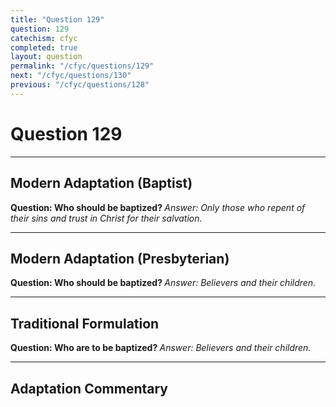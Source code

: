 ```yaml
---
title: "Question 129"
question: 129
catechism: cfyc
completed: true
layout: question
permalink: "/cfyc/questions/129"
next: "/cfyc/questions/130"
previous: "/cfyc/questions/128"
---
```

# Question 129
---
## Modern Adaptation (Baptist)
<strong>
    Question: Who should be baptized?
</strong>

<em>
    Answer: Only those who repent of their sins and trust in Christ for their salvation.
</em>

---
## Modern Adaptation (Presbyterian)
<strong>
    Question: Who should be baptized?
</strong>

<em>
    Answer: Believers and their children.
</em>

---
## Traditional Formulation
<strong>
    Question: Who are to be baptized?
</strong>

<em>
    Answer: Believers and their children.
</em>

---
## Adaptation Commentary
